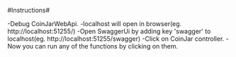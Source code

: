 #Instructions#

-Debug CoinJarWebApi.
-localhost will open in browser(eg. http://localhost:51255/)
-Open SwaggerUi by adding key 'swagger' to localhost(eg. http://localhost:51255/swagger)
-Click on CoinJar controller.
-Now you can run any of the functions by clicking on them.
